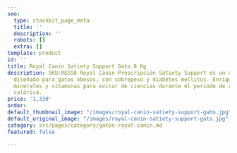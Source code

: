 ```yaml
---
seo:
  type: stackbit_page_meta
  title: ''
  description: ''
  robots: []
  extra: []
template: product
id: ''
title: Royal Canin Satiety Support Gato 8 Kg
description: SKU:RGSS8 Royal Canin Prescripción Satiety Support es un alimento seco
  diseñado para gatos obesos, con sobrepeso y diabetes mellitus. Enriquecido con nutrientes,
  minerales y vitaminas para evitar de ciencias durante el periodo de restricción
  calórica.
price: '1,330'
order: 
default_thumbnail_image: "/images/royal-canin-satiety-support-gato.jpg"
default_original_image: "/images/royal-canin-satiety-support-gato.jpg"
category: src/pages/category/gatos-royal-canin.md
featured: false

---
```

